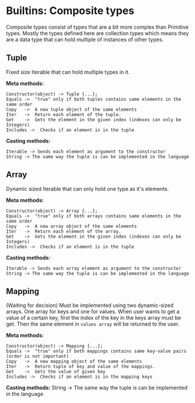 # Builtins: Composite types

Composite types consist of types that are a bit more complex than Primitive types. Mostly the types defined here are collection types which means they are a data type that can hold multiple of instances of other types.


## Tuple

Fixed size Iterable that can hold multiple types in it.

**Meta methods:**

    Constructor(object) -> Tuple {...};
    Equals ->  "true" only if both tuples contains same elements in the same order
    Copy   ->  A new tuple object of the same elements
    Iter   ->  Return each element of the tuple.
    Get    ->  Gets the element in the given index (indexes can only be Integers)
    Includes ->  Checks if an element is in the tuple

**Casting methods:**

    Iterable -> Sends each element as argument to the constructor
    String -> The same way the tuple is can be implemented in the language



## Array

Dynamic sized Iterable that can only hold one type as it's elements.

**Meta methods:**

    Constructor(object) -> Array {...};
    Equals ->  "true" only if both arrays contains same elements in the same order
    Copy   ->  A new array object of the same elements
    Iter   ->  Return each element of the array.
    Get    ->  Gets the element in the given index (indexes can only be Integers)
    Includes ->  Checks if an element is in the tuple

**Casting methods:**

    Iterable -> Sends each array element as argument to the constructor
    String -> The same way the tuple is can be implemented in the language



## Mapping

(Waiting for decision) Must be implemented using two dynamic-sized arrays. One array for keys and one for values.
When user wants to get a value of a certain key, first the index of the key in the keys array must be get. Then the same element in `values array` will be returned to the user.

**Meta methods:**

    Constructor(object) -> Mapping {...};
    Equals ->  "true" only if both mappings contains same key-value pairs (order is not important)
    Copy   ->  A new mapping object of the same elements
    Iter   ->  Return tuple of key and value of the mappings.
    Get    ->  Gets the value of given key
    Includes ->  Checks if an element is in the mapping keys

**Casting methods:**
    String -> The same way the tuple is can be implemented in the language

